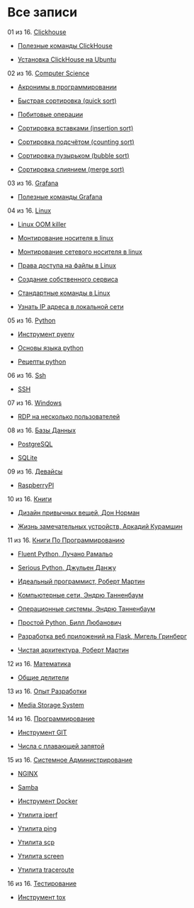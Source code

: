 # Все записи


01 из 16. [Clickhouse](./meta_clickhouse.md)

* [Полезные команды ClickHouse](./2020-07-12_clickhouse_snippets.md)

* [Установка ClickHouse на Ubuntu](./2020-07-12_clickhouse_install_ubuntu.md)

02 из 16. [Computer Science](./meta_computer_science.md)

* [Акронимы в программировании](./cs_theory_acronims.md)

* [Быстрая сортировка (quick sort)](./cs_theory_quick_sort.md)

* [Побитовые операции](./cs_theory_bitwise.md)

* [Сортировка вставками (insertion sort)](./cs_theory_insertion_sort.md)

* [Сортировка подсчётом (counting sort)](./cs_theory_counting_sort.md)

* [Сортировка пузырьком (bubble sort)](./cs_theory_bubble_sort.md)

* [Сортировка слиянием (merge sort)](./cs_theory_merge_sort.md)

03 из 16. [Grafana](./meta_grafana.md)

* [Полезные команды Grafana](./2021-04-18_grafana_snippets.md)

04 из 16. [Linux](./meta_linux.md)

* [Linux OOM killer](./2021-04-18_linux_oom_killer.md)

* [Монтирование носителя в linux](./sys_linux_mount.md)

* [Монтирование сетевого носителя в linux](./sys_linux_new_mount.md)

* [Права доступа на файлы в Linux](./2021-04-18_linux_file_access.md)

* [Создание собственного сервиса](./2021-04-18_linux_custom_service.md)

* [Стандартные команды в Linux](./2021-04-18_linux_default_commands.md)

* [Узнать IP адреса в локальной сети](./2021-04-18_linux_ip_addresses_in_lan.md)

05 из 16. [Python](./meta_python.md)

* [Инструмент pyenv](./cs_tools_pyenv.md)

* [Основы языка python](./cs_basics_python.md)

* [Рецепты python](./cs_snippets_python.md)

06 из 16. [Ssh](./meta_ssh.md)

* [SSH](./cs_tools_ssh.md)

07 из 16. [Windows](./meta_windows.md)

* [RDP на несколько пользователей](./sys_windows_multiuser_rdp.md)

08 из 16. [Базы Данных](./meta_bazy_dannyh.md)

* [PostgreSQL](./cs_tools_postgresql.md)

* [SQLite](./cs_tools_sqlite.md)

09 из 16. [Девайсы](./meta_devaysy.md)

* [RaspberryPI](./devices_raspberry_pi.md)

10 из 16. [Книги](./meta_knigi.md)

* [Дизайн привычных вещей, Дон Норман](./books_dizayn_privichnih_veshey_norman.md)

* [Жизнь замечательных устройств, Аркадий Курамшин](./books_jizn_zamechatelnih_ustroistv.md)

11 из 16. [Книги По Программированию](./meta_knigi_po_programmirovaniy.md)

* [Fluent Python, Лучано Рамальо](./cs_books_fluent_python.md)

* [Serious Python, Джульен Данжу](./cs_books_serious_python.md)

* [Идеальный программист, Роберт Мартин](./cs_books_idealniy_programmist_martin.md)

* [Компьютерные сети, Эндрю Танненбаум](./cs_books_computernie_seti_tannenbaum.md)

* [Операционные системы, Эндрю Танненбаум](./cs_books_operacionnie_systemy_tannenbaum.md)

* [Простой Python, Билл Любанович](./cs_books_introducing_python.md)

* [Разработка веб приложений на Flask, Мигель Гринберг](./cs_books_web_prilozhenia_flask.md)

* [Чистая архитектура, Роберт Мартин](./cs_books_chistaya_architectura_martin.md)

12 из 16. [Математика](./meta_matematika.md)

* [Общие делители](./math_common_divisors.md)

13 из 16. [Опыт Разработки](./meta_opyt_razrabotki.md)

* [Media Storage System](./experience_media_storage_system.md)

14 из 16. [Программирование](./meta_programmirovanie.md)

* [Инструмент GIT](./cs_tools_git.md)

* [Числа с плавающей запятой](./cs_theory_floating_point.md)

15 из 16. [Системное Администрирование](./meta_sistemnoe_administrirovanie.md)

* [NGINX](./cs_tools_nginx.md)

* [Samba](./sys_tools_samba.md)

* [Инструмент Docker](./cs_tools_docker.md)

* [Утилита iperf](./cs_utils_iperf.md)

* [Утилита ping](./cs_utils_ping.md)

* [Утилита scp](./cs_utils_scp.md)

* [Утилита screen](./cs_utils_screen.md)

* [Утилита traceroute](./cs_utils_traceroute.md)

16 из 16. [Тестирование](./meta_testirovanie.md)

* [Инструмент tox](./cs_tools_tox.md)

